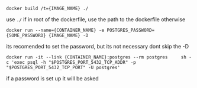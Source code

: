 ```
docker build /t={IMAGE_NAME} ./ 	
```
use ``./`` if in root of the dockerfile, use the path to the dockerfile otherwise
```
docker run --name={CONTAINER_NAME} -e POSTGRES_PASSWORD={SOME_PASSWORD} {IMAGE_NAME} -D 
```
its recomended to set the password, but its not necessary
dont skip the -D

```
docker run -it --link {CONTAINER_NAME}:postgres --rm postgres     sh -c 'exec psql -h "$POSTGRES_PORT_5432_TCP_ADDR" -p "$POSTGRES_PORT_5432_TCP_PORT" -U postgres'
```
if a password is set up it will be asked
